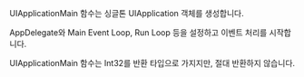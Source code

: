 UIApplicationMain 함수는 싱글톤 UIApplication 객체를 생성합니다.

AppDelegate와 Main Event Loop, Run Loop 등을 설정하고 이벤트 처리를 시작합니다.

UIApplicationMain 함수는 Int32를 반환 타입으로 가지지만, 절대 반환하지 않습니다.